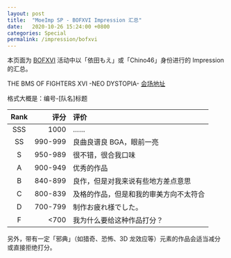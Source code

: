 ```yaml
---
layout: post
title:  "MoeImp SP - BOFXVI Impression 汇总"
date:   2020-10-26 15:24:00 +0800
categories: Special
permalink: /impression/bofxvi
---
```


本页面为 [BOFXVI](https://bmsoffighters.net/bofxvi/) 活动中以「依田もえ」或「Chino46」身份进行的 Impression 的汇总。

THE BMS OF FIGHTERS XVI -NEO DYSTOPIA- [会场地址](http://manbow.nothing.sh/event/event.cgi?action=List_def&event=133)

格式大概是：编号-[队名]标题

|Rank|评分|评价|
|:------:|---:|:------|
|SSS|1000|……|
|SS|990-999|良曲良谱良 BGA，眼前一亮|
|S|950-989|很不错，很合我口味|
|A|900-949|优秀的作品|
|B|840-899|良作，但是对我来说有些地方差点意思|
|C|800-839|及格的作品，但是和我的审美方向不太符合|
|D|700-799|制作お疲れ様でした。|
|F|<700|我为什么要给这种作品打分？|

另外，带有一定「邪典」（如猎奇、恐怖、3D 龙效应等）元素的作品会适当减分或直接拒绝打分。

